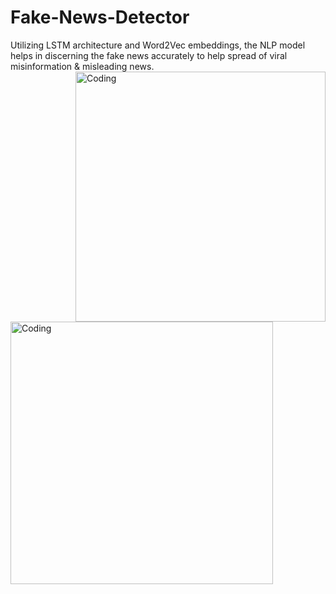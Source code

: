 # Fake-News-Detector
Utilizing LSTM architecture and Word2Vec embeddings, the NLP model helps in discerning the fake news accurately to help spread of viral misinformation & misleading news. 
<img align="right" alt="Coding" width="400" src="https://media4.giphy.com/media/v1.Y2lkPTc5MGI3NjExamR1M3F0cHlhZ2kyYzNyZHk2ZHg0NGRuMnBha2tlNXB6djA2anI0eiZlcD12MV9pbnRlcm5hbF9naWZfYnlfaWQmY3Q9cw/j401K75dsAPD2lVXdk/giphy.gif">
<img align="left" alt="Coding" width="420" src="https://media1.tenor.com/m/c3dHVjwgeYgAAAAC/bbc-breaking-news.gif">
